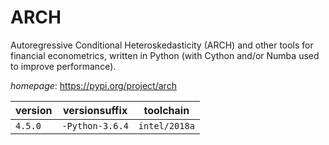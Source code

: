 # ARCH

Autoregressive Conditional Heteroskedasticity (ARCH) and other tools for financial econometrics,  written in Python (with Cython and/or Numba used to improve performance).

*homepage*: <https://pypi.org/project/arch>

version | versionsuffix | toolchain
--------|---------------|----------
``4.5.0`` | ``-Python-3.6.4`` | ``intel/2018a``
